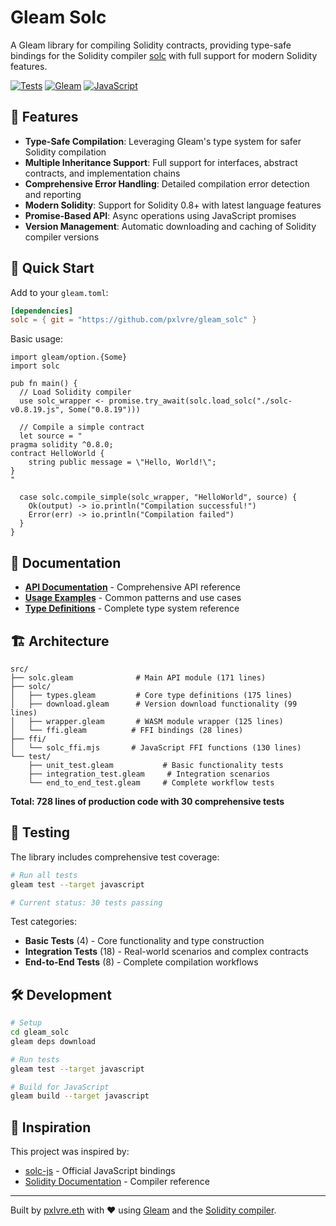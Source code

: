# Gleam Solc

A Gleam library for compiling Solidity contracts, providing type-safe bindings for the Solidity compiler [solc](https://github.com/argotorg/solc-bin) with full support for modern Solidity features.

[![Tests](https://img.shields.io/badge/tests-30%20passing-green)](./test/)
[![Gleam](https://img.shields.io/badge/gleam-1.12.0-purple)](https://gleam.run/)
[![JavaScript](https://img.shields.io/badge/target-javascript-yellow)](https://nodejs.org/)

## 🎯 Features

- **Type-Safe Compilation**: Leveraging Gleam's type system for safer Solidity compilation
- **Multiple Inheritance Support**: Full support for interfaces, abstract contracts, and implementation chains
- **Comprehensive Error Handling**: Detailed compilation error detection and reporting
- **Modern Solidity**: Support for Solidity 0.8+ with latest language features
- **Promise-Based API**: Async operations using JavaScript promises
- **Version Management**: Automatic downloading and caching of Solidity compiler versions

## 🚀 Quick Start

Add to your `gleam.toml`:

```toml
[dependencies]
solc = { git = "https://github.com/pxlvre/gleam_solc" }
```

Basic usage:

```gleam
import gleam/option.{Some}
import solc

pub fn main() {
  // Load Solidity compiler
  use solc_wrapper <- promise.try_await(solc.load_solc("./solc-v0.8.19.js", Some("0.8.19")))
  
  // Compile a simple contract
  let source = "
pragma solidity ^0.8.0;
contract HelloWorld {
    string public message = \"Hello, World!\";
}
"
  
  case solc.compile_simple(solc_wrapper, "HelloWorld", source) {
    Ok(output) -> io.println("Compilation successful!")
    Error(err) -> io.println("Compilation failed")
  }
}
```

## 📖 Documentation

- **[API Documentation](./docs/API.md)** - Comprehensive API reference
- **[Usage Examples](./examples/basic_usage.gleam)** - Common patterns and use cases
- **[Type Definitions](./src/solc/types.gleam)** - Complete type system reference

## 🏗️ Architecture

```
src/
├── solc.gleam              # Main API module (171 lines)
├── solc/
│   ├── types.gleam         # Core type definitions (175 lines)
│   ├── download.gleam      # Version download functionality (99 lines)
│   ├── wrapper.gleam       # WASM module wrapper (125 lines)
│   └── ffi.gleam          # FFI bindings (28 lines)
├── ffi/
│   └── solc_ffi.mjs       # JavaScript FFI functions (130 lines)
└── test/
    ├── unit_test.gleam           # Basic functionality tests
    ├── integration_test.gleam     # Integration scenarios
    └── end_to_end_test.gleam     # Complete workflow tests
```

**Total: 728 lines of production code with 30 comprehensive tests**

## 🧪 Testing

The library includes comprehensive test coverage:

```bash
# Run all tests
gleam test --target javascript

# Current status: 30 tests passing
```

Test categories:
- **Basic Tests** (4) - Core functionality and type construction
- **Integration Tests** (18) - Real-world scenarios and complex contracts
- **End-to-End Tests** (8) - Complete compilation workflows

## 🛠️ Development

```bash
# Setup
cd gleam_solc
gleam deps download

# Run tests
gleam test --target javascript

# Build for JavaScript
gleam build --target javascript
```

## 🔗 Inspiration

This project was inspired by:
- [solc-js](https://github.com/ethereum/solc-js) - Official JavaScript bindings
- [Solidity Documentation](https://docs.soliditylang.org/) - Compiler reference

---

Built by [pxlvre.eth](https://github.com/pxlvre) with ❤️ using [Gleam](https://gleam.run/) and the [Solidity compiler]((https://github.com/argotorg/solc-bin)).
